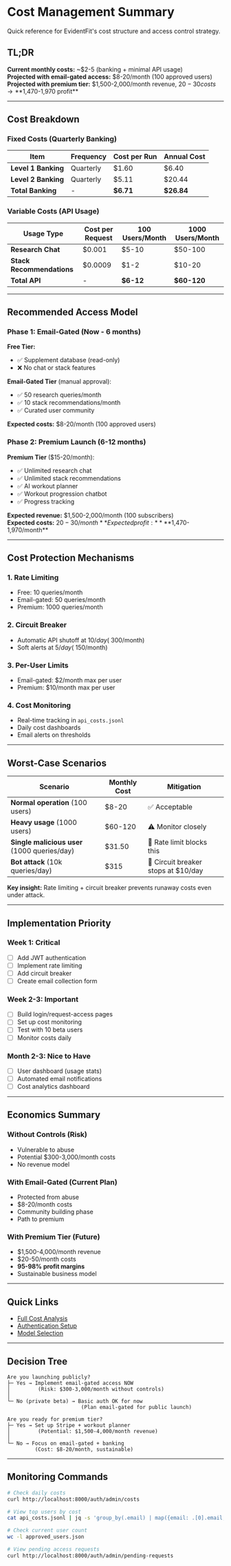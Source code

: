 # Cost Management Summary

Quick reference for EvidentFit's cost structure and access control strategy.

## TL;DR

**Current monthly costs:** ~$2-5 (banking + minimal API usage)  
**Projected with email-gated access:** $8-20/month (100 approved users)  
**Projected with premium tier:** $1,500-2,000/month revenue, $20-30 costs → **$1,470-1,970 profit**

---

## Cost Breakdown

### Fixed Costs (Quarterly Banking)

| Item | Frequency | Cost per Run | Annual Cost |
|------|-----------|--------------|-------------|
| **Level 1 Banking** | Quarterly | $1.60 | $6.40 |
| **Level 2 Banking** | Quarterly | $5.11 | $20.44 |
| **Total Banking** | - | **$6.71** | **$26.84** |

### Variable Costs (API Usage)

| Usage Type | Cost per Request | 100 Users/Month | 1000 Users/Month |
|------------|------------------|-----------------|------------------|
| **Research Chat** | $0.001 | $5-10 | $50-100 |
| **Stack Recommendations** | $0.0009 | $1-2 | $10-20 |
| **Total API** | - | **$6-12** | **$60-120** |

---

## Recommended Access Model

### Phase 1: Email-Gated (Now - 6 months)

**Free Tier:**
- ✅ Supplement database (read-only)
- ❌ No chat or stack features

**Email-Gated Tier** (manual approval):
- ✅ 50 research queries/month
- ✅ 10 stack recommendations/month
- ✅ Curated user community

**Expected costs:** $8-20/month (100 approved users)

### Phase 2: Premium Launch (6-12 months)

**Premium Tier** ($15-20/month):
- ✅ Unlimited research chat
- ✅ Unlimited stack recommendations
- ✅ AI workout planner
- ✅ Workout progression chatbot
- ✅ Progress tracking

**Expected revenue:** $1,500-2,000/month (100 subscribers)  
**Expected costs:** $20-30/month  
**Expected profit:** **$1,470-1,970/month**

---

## Cost Protection Mechanisms

### 1. Rate Limiting
- Free: 10 queries/month
- Email-gated: 50 queries/month
- Premium: 1000 queries/month

### 2. Circuit Breaker
- Automatic API shutoff at $10/day (~$300/month)
- Soft alerts at $5/day (~$150/month)

### 3. Per-User Limits
- Email-gated: $2/month max per user
- Premium: $10/month max per user

### 4. Cost Monitoring
- Real-time tracking in `api_costs.jsonl`
- Daily cost dashboards
- Email alerts on thresholds

---

## Worst-Case Scenarios

| Scenario | Monthly Cost | Mitigation |
|----------|--------------|------------|
| **Normal operation** (100 users) | $8-20 | ✅ Acceptable |
| **Heavy usage** (1000 users) | $60-120 | ⚠️ Monitor closely |
| **Single malicious user** (1000 queries/day) | $31.50 | 🚨 Rate limit blocks this |
| **Bot attack** (10k queries/day) | $315 | 🚨 Circuit breaker stops at $10/day |

**Key insight:** Rate limiting + circuit breaker prevents runaway costs even under attack.

---

## Implementation Priority

### Week 1: Critical
- [ ] Add JWT authentication
- [ ] Implement rate limiting
- [ ] Add circuit breaker
- [ ] Create email collection form

### Week 2-3: Important
- [ ] Build login/request-access pages
- [ ] Set up cost monitoring
- [ ] Test with 10 beta users
- [ ] Monitor costs daily

### Month 2-3: Nice to Have
- [ ] User dashboard (usage stats)
- [ ] Automated email notifications
- [ ] Cost analytics dashboard

---

## Economics Summary

### Without Controls (Risk)
- Vulnerable to abuse
- Potential $300-3,000/month costs
- No revenue model

### With Email-Gated (Current Plan)
- Protected from abuse
- $8-20/month costs
- Community building phase
- Path to premium

### With Premium Tier (Future)
- $1,500-4,000/month revenue
- $20-50/month costs
- **95-98% profit margins**
- Sustainable business model

---

## Quick Links

- [Full Cost Analysis](COST_MANAGEMENT.md)
- [Authentication Setup](AUTHENTICATION_MIGRATION.md)
- [Model Selection](MODEL_SELECTION.md)

---

## Decision Tree

```
Are you launching publicly?
├─ Yes → Implement email-gated access NOW
│         (Risk: $300-3,000/month without controls)
│
└─ No (private beta) → Basic auth OK for now
                        (Plan email-gated for public launch)

Are you ready for premium tier?
├─ Yes → Set up Stripe + workout planner
│         (Potential: $1,500-4,000/month revenue)
│
└─ No → Focus on email-gated + banking
         (Cost: $8-20/month, sustainable)
```

---

## Monitoring Commands

```bash
# Check daily costs
curl http://localhost:8000/auth/admin/costs

# View top users by cost
cat api_costs.jsonl | jq -s 'group_by(.email) | map({email: .[0].email, cost: map(.cost) | add}) | sort_by(.cost) | reverse'

# Check current user count
wc -l approved_users.json

# View pending access requests
curl http://localhost:8000/auth/admin/pending-requests
```


